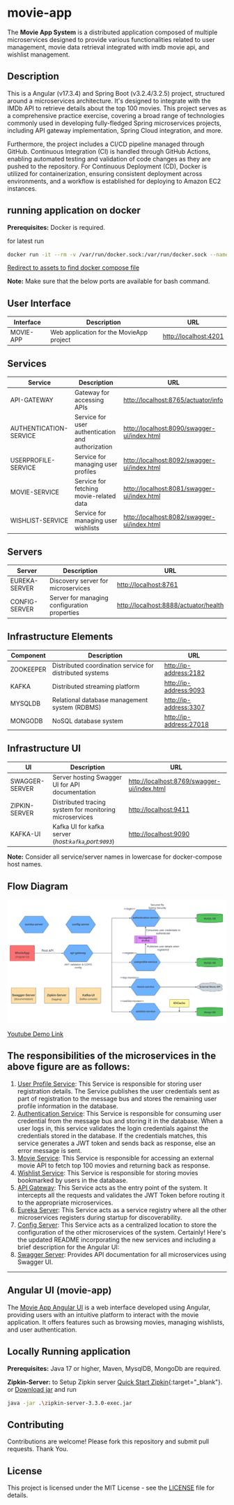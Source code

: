 # movie-app

The **Movie App System** is a distributed application composed of multiple microservices designed to provide various functionalities related to user management, movie data retrieval integrated with imdb movie api, and wishlist management.

## Description

This is a Angular (v17.3.4) and Spring Boot (v3.2.4/3.2.5) project, structured around a microservices architecture. It's designed to integrate with the IMDb API to retrieve details about the top 100 movies. This project serves as a comprehensive practice exercise, covering a broad range of technologies commonly used in developing fully-fledged Spring microservices projects, including API gateway implementation, Spring Cloud integration, and more.

Furthermore, the project includes a CI/CD pipeline managed through GitHub. Continuous Integration (CI) is handled through GitHub Actions, enabling automated testing and validation of code changes as they are pushed to the repository. For Continuous Deployment (CD), Docker is utilized for containerization, ensuring consistent deployment across environments, and a workflow is established for deploying to Amazon EC2 instances.

## running application on docker

**Prerequisites:** Docker is required.

for latest run

```bash
docker run -it --rm -v /var/run/docker.sock:/var/run/docker.sock --name my-movie-compose-container tejajagadeep/docker-compose-movie-container
```

[Redirect to assets to find docker compose file](assets/docker-compose.yml)

**Note:** Make sure that the below ports are available for bash command.

## User Interface

| Interface | Description                              | URL                                            |
| --------- | ---------------------------------------- | ---------------------------------------------- |
| MOVIE-APP | Web application for the MovieApp project | [http://localhost:4201](http://localhost:4201) |

## Services

| Service                | Description                                       | URL                                                                                        |
| ---------------------- | ------------------------------------------------- | ------------------------------------------------------------------------------------------ |
| API-GATEWAY            | Gateway for accessing APIs                        | [http://localhost:8765/actuator/info](http://localhost:8765/actuator/info)                 |
| AUTHENTICATION-SERVICE | Service for user authentication and authorization | [http://localhost:8090/swagger-ui/index.html](http://localhost:8090/swagger-ui/index.html) |
| USERPROFILE-SERVICE    | Service for managing user profiles                | [http://localhost:8092/swagger-ui/index.html](http://localhost:8092/swagger-ui/index.html) |
| MOVIE-SERVICE          | Service for fetching movie-related data           | [http://localhost:8081/swagger-ui/index.html](http://localhost:8081/swagger-ui/index.html) |
| WISHLIST-SERVICE       | Service for managing user wishlists               | [http://localhost:8082/swagger-ui/index.html](http://localhost:8082/swagger-ui/index.html) |

## Servers

| Server        | Description                                  | URL                                                                            |
| ------------- | -------------------------------------------- | ------------------------------------------------------------------------------ |
| EUREKA-SERVER | Discovery server for microservices           | [http://localhost:8761](http://localhost:8761)                                 |
| CONFIG-SERVER | Server for managing configuration properties | [http://localhost:8888/actuator/health](http://localhost:8888/actuator/health) |

## Infrastructure Elements

| Component | Description                                              | URL                                               |
| --------- | -------------------------------------------------------- | ------------------------------------------------- |
| ZOOKEEPER | Distributed coordination service for distributed systems | [http://ip-address:2182](http://127.0.0.1:2182)   |
| KAFKA     | Distributed streaming platform                           | [http://ip-address:9093](http://127.0.0.1:9093)   |
| MYSQLDB   | Relational database management system (RDBMS)            | [http://ip-address:3307](http://127.0.0.1:3307)   |
| MONGODB   | NoSQL database system                                    | [http://ip-address:27018](http://127.0.0.1:27018) |

## Infrastructure UI

| UI             | Description                                             | URL                                                                                        |
| -------------- | ------------------------------------------------------- | ------------------------------------------------------------------------------------------ |
| SWAGGER-SERVER | Server hosting Swagger UI for API documentation         | [http://localhost:8769/swagger-ui/index.html](http://localhost:8769/swagger-ui/index.html) |
| ZIPKIN-SERVER  | Distributed tracing system for monitoring microservices | [http://localhost:9411](http://localhost:9411)                                             |
| KAFKA-UI       | Kafka UI for kafka server (_host:`kafka`,port:`9093`_)  | [http://localhost:9090](http://localhost:9090)                                             |

**Note:** Consider all service/server names in lowercase for docker-compose host names.

## Flow Diagram

[![Flow Diagram for services](/assets/images/application-flow-diagram.png)](https://github.com/tejajagadeep/movie-app/blob/main/assets/images/application-flow-diagram.png)

[Youtube Demo Link](https://youtu.be/j3HoZmhHORE)

## The responsibilities of the microservices in the above figure are as follows:

1. [User Profile Service](./movie-backend/userprofile-service/README.md): This Service is responsible for storing user registration details. The Service publishes the user credentials sent as part of registration to the message bus and stores the remaining user profile information in the database.
2. [Authentication Service](./movie-backend/authentication-service/README.md): This Service is responsible for consuming user credential from the message bus and storing it in the database. When a user logs in, this service validates the login credentials against the credentials stored in the database. If the credentials matches, this service generates a JWT token and sends back as response, else an error message is sent.
3. [Movie Service](./movie-backend/movie-service/README.md): This Service is responsible for accessing an external movie API to fetch top 100 movies and returning back as response.
4. [Wishlist Service](./movie-backend/wishlist-service/README.md): This Service is responsible for storing movies bookmarked by users in the database.
5. [API Gateway](./movie-backend/api-gateway/README.md): This Service acts as the entry point of the system. It intercepts all the requests and validates the JWT Token before routing it to the appropriate microservices.
6. [Eureka Server](./movie-backend/eureka-server/README.md): This Service acts as a service registry where all the other microservices registers during startup for discoverability.
7. [Config Server](./movie-backend/config-server/README.md): This Service acts as a centralized location to store the configuration of the other microservices of the system.
   Certainly! Here's the updated README incorporating the new services and including a brief description for the Angular UI:
8. [Swagger Server](./movie-backend/swagger-server/README.md): Provides API documentation for all microservices using Swagger UI.

---

## Angular UI (movie-app)

The [Movie App Angular UI](./movie-app/README.md) is a web interface developed using Angular, providing users with an intuitive platform to interact with the movie application. It offers features such as browsing movies, managing wishlists, and user authentication.

## Locally Running application

**Prerequisites:** Java 17 or higher, Maven, MysqlDB, MongoDb are required.

**Zipkin-Server:** to Setup Zipkin server [Quick Start Zipkin](https://zipkin.io/pages/quickstart){:target="_blank"}. or [Download jar](https://search.maven.org/remote_content?g=io.zipkin&a=zipkin-server&v=LATEST&c=exec) and run

```bash
java -jar .\zipkin-server-3.3.0-exec.jar
```

## Contributing

Contributions are welcome! Please fork this repository and submit pull requests. Thank You.

## License

This project is licensed under the MIT License - see the [LICENSE](LICENSE.md) file for details.
